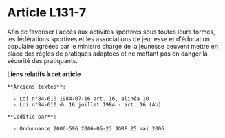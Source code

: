 # Article L131-7

Afin de favoriser l'accès aux activités sportives sous toutes leurs formes, les fédérations sportives et les associations de
jeunesse et d'éducation populaire agréées par le ministre chargé de la jeunesse peuvent mettre en place des règles de
pratiques adaptées et ne mettant pas en danger la sécurité des pratiquants.

**Liens relatifs à cet article**

	**Anciens textes**:

	  - Loi n°84-610 1984-07-16 art. 16, alinéa 10
	  - Loi n°84-610 du 16 juillet 1984 - art. 16 (Ab)

	**Codifié par**:

	  - Ordonnance 2006-596 2006-05-23 JORF 25 mai 2006
